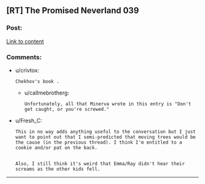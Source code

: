 ## [RT] The Promised Neverland 039

### Post:

[Link to content](http://mangastream.com/read/neverland/039/4280/1)

### Comments:

- u/crivtox:
  ```
  Chekhov's book .
  ```

  - u/callmebrotherg:
    ```
    Unfortunately, all that Minerva wrote in this entry is "Don't get caught, or you're screwed."
    ```

- u/Fresh_C:
  ```
  This in no way adds anything useful to the conversation but I just want to point out that I semi-predicted that moving trees would be the cause (in the previous thread). I think I'm entitled to a cookie and/or pat on the back.


  Also, I still think it's weird that Emma/Ray didn't hear their screams as the other kids fell.
  ```

---

